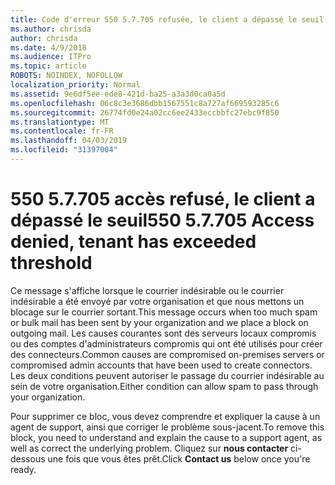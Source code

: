 ```yaml
---
title: Code d'erreur 550 5.7.705 refusée, le client a dépassé le seuil
ms.author: chrisda
author: chrisda
ms.date: 4/9/2018
ms.audience: ITPro
ms.topic: article
ROBOTS: NOINDEX, NOFOLLOW
localization_priority: Normal
ms.assetid: 9e6df5ee-ede8-421d-ba25-a3a3d0ca0a5d
ms.openlocfilehash: 06c8c3e3686dbb1567551c8a727af669593285c6
ms.sourcegitcommit: 26774fd0e24a02cc6ee2433eccbbfc27ebc9f850
ms.translationtype: MT
ms.contentlocale: fr-FR
ms.lasthandoff: 04/03/2019
ms.locfileid: "31397004"
---
```

# <a name="550-57705-access-denied-tenant-has-exceeded-threshold"></a><span data-ttu-id="05faa-102">550 5.7.705 accès refusé, le client a dépassé le seuil</span><span class="sxs-lookup"><span data-stu-id="05faa-102">550 5.7.705 Access denied, tenant has exceeded threshold</span></span>

<span data-ttu-id="05faa-103">Ce message s'affiche lorsque le courrier indésirable ou le courrier indésirable a été envoyé par votre organisation et que nous mettons un blocage sur le courrier sortant.</span><span class="sxs-lookup"><span data-stu-id="05faa-103">This message occurs when too much spam or bulk mail has been sent by your organization and we place a block on outgoing mail.</span></span>
<span data-ttu-id="05faa-104">Les causes courantes sont des serveurs locaux compromis ou des comptes d'administrateurs compromis qui ont été utilisés pour créer des connecteurs.</span><span class="sxs-lookup"><span data-stu-id="05faa-104">Common causes are compromised on-premises servers or compromised admin accounts that have been used to create connectors.</span></span> <span data-ttu-id="05faa-105">Les deux conditions peuvent autoriser le passage du courrier indésirable au sein de votre organisation.</span><span class="sxs-lookup"><span data-stu-id="05faa-105">Either condition can allow spam to pass through your organization.</span></span>

<span data-ttu-id="05faa-106">Pour supprimer ce bloc, vous devez comprendre et expliquer la cause à un agent de support, ainsi que corriger le problème sous-jacent.</span><span class="sxs-lookup"><span data-stu-id="05faa-106">To remove this block, you need to understand and explain the cause to a support agent, as well as correct the underlying problem.</span></span>
<span data-ttu-id="05faa-107">Cliquez sur **nous contacter** ci-dessous une fois que vous êtes prêt.</span><span class="sxs-lookup"><span data-stu-id="05faa-107">Click **Contact us** below once you're ready.</span></span>

